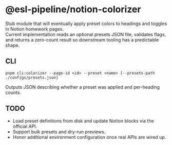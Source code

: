 # @esl-pipeline/notion-colorizer

Stub module that will eventually apply preset colors to headings and toggles in Notion homework pages.  
Current implementation reads an optional presets JSON file, validates flags, and returns a zero-count result so downstream tooling has a predictable shape.

## CLI

```
pnpm cli:colorizer --page-id <id> --preset <name> [--presets-path ./configs/presets.json]
```

Outputs JSON describing whether a preset was applied and per-heading counts.

## TODO

- Load preset definitions from disk and update Notion blocks via the official API.
- Support bulk presets and dry-run previews.
- Honor additional environment configuration once real APIs are wired up.
